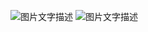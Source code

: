 ![图片文字描述]([图片链接](https://github.com/GKQ123-eng/College-Physics/edit/main/%E3%80%90%E5%93%B2%E9%A3%8E%E5%A3%81%E7%BA%B8%E3%80%912024-09-28%2023_18_56.png))
![图片文字描述]([图片链接](https://github.com/GKQ123-eng/College-Physics/blob/main/%E3%80%90%E5%93%B2%E9%A3%8E%E5%A3%81%E7%BA%B8%E3%80%912024-10-24%2019_37_11.png_%20(1).jpg))
